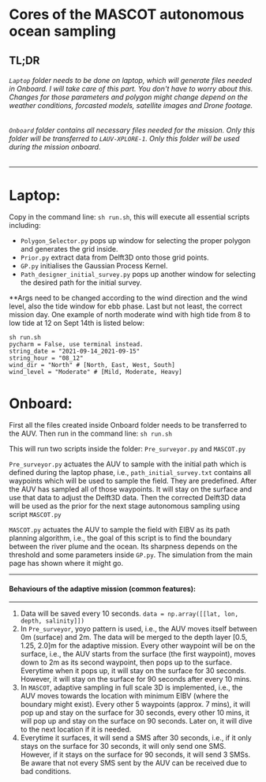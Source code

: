 # Cores of the MASCOT autonomous ocean sampling

## TL;DR

###### `Laptop` folder needs to be done on laptop, which will generate files needed in Onboard. I will take care of this part. You don't have to worry about this. Changes for those parameters and polygon might change depend on the weather conditions, forcasted models, satellite images and Drone footage.
###### `Onboard` folder contains all necessary files needed for the mission. Only this folder will be transferred to `LAUV-XPLORE-1`. Only this folder will be used during the mission onboard.

---
# Laptop:
Copy in the command line: `sh run.sh`, this will execute all essential scripts including:
- `Polygon_Selector.py` pops up window for selecting the proper polygon and generates the grid inside.
- `Prior.py` extract data from Delft3D onto those grid points.
- `GP.py` initialises the Gaussian Process Kernel.
- `Path_designer_initial_survey.py` pops up another window for selecting the desired path for the initial survey.

**Args need to be changed according to the wind direction and the wind level, also the tide window for ebb phase. Last but not least, the correct mission day. One example of north moderate wind with high tide from 8 to low tide at 12 on Sept 14th is listed below:
```
sh run.sh
pycharm = False, use terminal instead.
string_date = "2021-09-14_2021-09-15"
string_hour = "08_12"
wind_dir = "North" # [North, East, West, South]
wind_level = "Moderate" # [Mild, Moderate, Heavy]
```

# Onboard:
First all the files created inside Onboard folder needs to be transferred to the AUV.
Then run in the command line: `sh run.sh`

This will run two scripts inside the folder: `Pre_surveyor.py` and `MASCOT.py`

`Pre_surveyor.py` actuates the AUV to sample with the initial path which is defined during the laptop phase, i.e., `path_initial_survey.txt` contains all waypoints which will be used to sample the field. They are predefined. After the AUV has sampled all of those waypoints. It will stay on the surface and use that data to adjust the Delft3D data. Then the corrected Delft3D data will be used as the prior for the next stage autonomous sampling using script `MASCOT.py`

`MASCOT.py` actuates the AUV to sample the field with EIBV as its path planning algorithm, i.e., the goal of this script is to find the boundary between the river plume and the ocean. Its sharpness depends on the threshold and some parameters inside `GP.py`. The simulation from the main page has shown where it might go.

---
#### Behaviours of the adaptive mission (common features):
---
1. Data will be saved every 10 seconds. `data = np.array([[lat, lon, depth, salinity]])`
2. In `Pre_surveyor`, yoyo pattern is used, i.e., the AUV moves itself between 0m (surface) and 2m. The data will be merged to the depth layer [0.5, 1.25, 2.0]m for the adaptive mission. Every other waypoint will be on the surface, i.e., the AUV starts from the surface (the first waypoint), moves down to 2m as its second waypoint, then pops up to the surface. Everytime when it pops up, it will stay on the surface for 30 seconds. However, it will stay on the surface for 90 seconds after every 10 mins.
3. In `MASCOT`, adaptive sampling in full scale 3D is implemented, i.e., the AUV moves towards the location with minimum EIBV (where the boundary might exist). Every other 5 waypoints (approx. 7 mins), it will pop up and stay on the surface for 30 seconds, every other 10 mins, it will pop up and stay on the surface on 90 seconds. Later on, it will dive to the next location if it is needed.
4. Everytime it surfaces, it will send a SMS after 30 seconds, i.e., if it only stays on the surface for 30 seconds, it will only send one SMS. However, if it stays on the surface for 90 seconds, it will send 3 SMSs. Be aware that not every SMS sent by the AUV can be received due to bad conditions.
